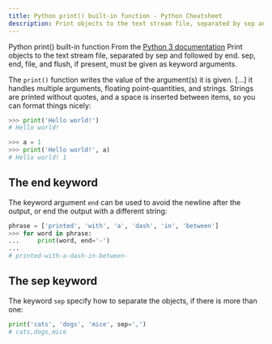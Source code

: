 ```yaml
---
title: Python print() built-in function - Python Cheatsheet
description: Print objects to the text stream file, separated by sep and followed by end. sep, end, file, and flush, if present, must be given as keyword arguments.
---
```


<base-title :title="frontmatter.title" :description="frontmatter.description">
Python print() built-in function
</base-title>

<base-disclaimer>
  <base-disclaimer-title>
    From the <a target="_blank" href="https://docs.python.org/3/library/functions.html#print">Python 3 documentation</a>
  </base-disclaimer-title>
  <base-disclaimer-content>
   Print objects to the text stream file, separated by sep and followed by end. sep, end, file, and flush, if present, must be given as keyword arguments.
  </base-disclaimer-content>
</base-disclaimer>

The `print()` function writes the value of the argument(s) it is given. [...] it handles multiple arguments, floating point-quantities, and strings. Strings are printed without quotes, and a space is inserted between items, so you can format things nicely:

```python
>>> print('Hello world!')
# Hello world!

>>> a = 1
>>> print('Hello world!', a)
# Hello world! 1
```

## The end keyword

The keyword argument `end` can be used to avoid the newline after the output, or end the output with a different string:

```python
phrase = ['printed', 'with', 'a', 'dash', 'in', 'between']
>>> for word in phrase:
...     print(word, end='-')
...
# printed-with-a-dash-in-between-
```

## The sep keyword

The keyword `sep` specify how to separate the objects, if there is more than one:

```python
print('cats', 'dogs', 'mice', sep=',')
# cats,dogs,mice
```

